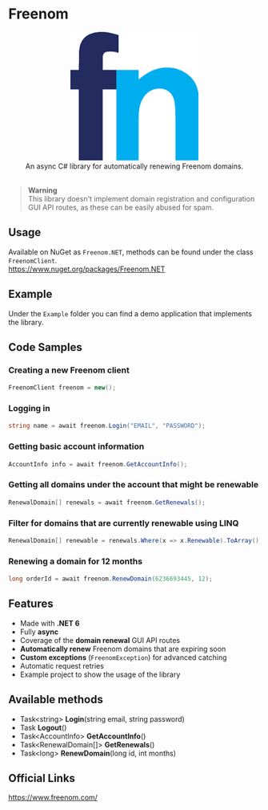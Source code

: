 # Freenom

<div align="center">
  <img width="256" height="256" src="https://raw.githubusercontent.com/actually-akac/Freenom/master/Freenom/icon.png">
</div>

<div align="center">
  An async C# library for automatically renewing Freenom domains.
</div>

<br>

> **Warning**<br>
> This library doesn't implement domain registration and configuration GUI API routes, as these can be easily abused for spam.

## Usage
Available on NuGet as `Freenom.NET`, methods can be found under the class `FreenomClient`.<br/>
https://www.nuget.org/packages/Freenom.NET

## Example
Under the `Example` folder you can find a demo application that implements the library.

## Code Samples

### Creating a new Freenom client 
```csharp
FreenomClient freenom = new();
```

### Logging in
```csharp
string name = await freenom.Login("EMAIL", "PASSWORD");
```

### Getting basic account information
```csharp
AccountInfo info = await freenom.GetAccountInfo();
```

### Getting all domains under the account that might be renewable
```csharp
RenewalDomain[] renewals = await freenom.GetRenewals();
```

### Filter for domains that are currently renewable using LINQ
```csharp
RenewalDomain[] renewable = renewals.Where(x => x.Renewable).ToArray();
```

### Renewing a domain for 12 months
```csharp
long orderId = await freenom.RenewDomain(6236693445, 12);
```

## Features
- Made with **.NET 6**
- Fully **async**
- Coverage of the **domain renewal** GUI API routes
- **Automatically renew** Freenom domains that are expiring soon
- **Custom exceptions** (`FreenomException`) for advanced catching
- Automatic request retries
- Example project to show the usage of the library

## Available methods
- Task\<string> **Login**(string email, string password)
- Task **Logout**()
- Task\<AccountInfo> **GetAccountInfo**()
- Task\<RenewalDomain[]> **GetRenewals**()
- Task\<long> **RenewDomain**(long id, int months)

## Official Links
https://www.freenom.com/